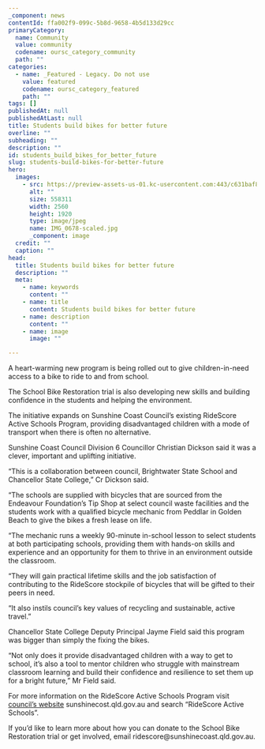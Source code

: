 ```yaml
---
_component: news
contentId: ffa002f9-099c-5b8d-9658-4b5d133d29cc
primaryCategory:
  name: Community
  value: community
  codename: oursc_category_community
  path: ""
categories:
  - name: _Featured - Legacy. Do not use
    value: featured
    codename: oursc_category_featured
    path: ""
tags: []
publishedAt: null
publishedAtLast: null
title: Students build bikes for better future
overline: ""
subheading: ""
description: ""
id: students_build_bikes_for_better_future
slug: students-build-bikes-for-better-future
hero:
  images:
    - src: https://preview-assets-us-01.kc-usercontent.com:443/c631baf8-1b46-001f-580c-d0001b68b4a8/43bfe7ad-86c5-4276-904f-ca763572f3f7/IMG_0678-scaled.jpg
      alt: ""
      size: 558311
      width: 2560
      height: 1920
      type: image/jpeg
      name: IMG_0678-scaled.jpg
      _component: image
  credit: ""
  caption: ""
head:
  title: Students build bikes for better future
  description: ""
  meta:
    - name: keywords
      content: ""
    - name: title
      content: Students build bikes for better future
    - name: description
      content: ""
    - name: image
      image: ""

---
```

A heart-warming new program is being rolled out to give children-in-need access to a bike to ride to and from school.

The School Bike Restoration trial is also developing new skills and building confidence in the students and helping the environment.

The initiative expands on Sunshine Coast Council’s existing RideScore Active Schools Program, providing disadvantaged children with a mode of transport when there is often no alternative.

Sunshine Coast Council Division 6 Councillor Christian Dickson said it was a clever, important and uplifting initiative.

“This is a collaboration between council, Brightwater State School and Chancellor State College,” Cr Dickson said.

“The schools are supplied with bicycles that are sourced from the Endeavour Foundation’s Tip Shop at select council waste facilities and the students work with a qualified bicycle mechanic from Peddlar in Golden Beach to give the bikes a fresh lease on life.

“The mechanic runs a weekly 90-minute in-school lesson to select students at both participating schools, providing them with hands-on skills and experience and an opportunity for them to thrive in an environment outside the classroom.

“They will gain practical lifetime skills and the job satisfaction of contributing to the RideScore stockpile of bicycles that will be gifted to their peers in need.

“It also instils council’s key values of recycling and sustainable, active travel.”

Chancellor State College Deputy Principal Jayme Field said this program was bigger than simply the fixing the bikes.

“Not only does it provide disadvantaged children with a way to get to school, it’s also a tool to mentor children who struggle with mainstream classroom learning and build their confidence and resilience to set them up for a bright future,” Mr Field said.

For more information on the RideScore Active Schools Program visit [council’s website](https://www.sunshinecoast.qld.gov.au/Living-and-Community/Roads-and-Transport/Transport-options/Active-School-Travel/Programs-and-events/RideScore-Active-Schools)
&#x20;sunshinecost.qld.gov.au and search “RideScore Active Schools”.

If you’d like to learn more about how you can donate to the School Bike Restoration trial or get involved, email ridescore\@sunshinecoast.qld.gov.au.
